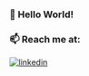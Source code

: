 ### 👋 Hello World!



### 📫 Reach me at:

<!-- [![Linkedin Badge](https://img.shields.io/badge/-sunnyxli-blue?style=flat&logo=Linkedin&logoColor=white&link=https://www.linkedin.com/in/sunnyxli/)](https://www.linkedin.com/in/sunnyxli/) -->

[![linkedin](https://img.shields.io/badge/-sunnyxli-313131?style=flat-square&labelColor=313131&logo=LinkedIn&logoColor=white&color=313131)](https://www.linkedin.com/in/sunnyxli/)

<!--
**taiyangie/taiyangie** is a ✨ _special_ ✨ repository because its `README.md` (this file) appears on your GitHub profile.

Here are some ideas to get you started:
https://github.com/abhisheknaiidu/awesome-github-profile-readme#a-little-bit-of-everything-
- 🔭 I’m currently working on ...
- 🌱 I’m currently learning ...
- 👯 I’m looking to collaborate on ...
- 🤔 I’m looking for help with ...
- 💬 Ask me about ...
- 📫 How to reach me: ...
- 😄 Pronouns: ...
- ⚡ Fun fact: ...
-->
